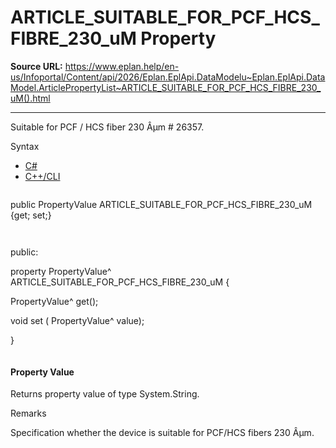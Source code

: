 # ARTICLE_SUITABLE_FOR_PCF_HCS_FIBRE_230_uM Property

**Source URL:** https://www.eplan.help/en-us/Infoportal/Content/api/2026/Eplan.EplApi.DataModelu~Eplan.EplApi.DataModel.ArticlePropertyList~ARTICLE_SUITABLE_FOR_PCF_HCS_FIBRE_230_uM().html

---

Suitable for PCF / HCS fiber 230 Âµm # 26357.

Syntax

- [C#](#i-syntax-CS)
- [C++/CLI](#i-syntax-CPP2005)

```
```
public PropertyValue ARTICLE_SUITABLE_FOR_PCF_HCS_FIBRE_230_uM {get; set;}
```
```

```
```
public:

property PropertyValue^ ARTICLE_SUITABLE_FOR_PCF_HCS_FIBRE_230_uM {

   PropertyValue^ get();

   void set (    PropertyValue^ value);

}
```
```

#### Property Value

Returns property value of type System.String.

Remarks

Specification whether the device is suitable for PCF/HCS fibers 230 Âµm.
